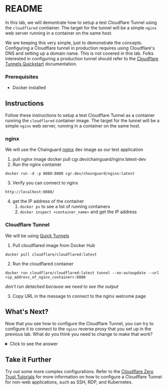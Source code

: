 # README

In this lab, we will demontrate how to setup a test Cloudflare Tunnel using the `cloudflared` contiainer. The target for the tunnel will be a simple `nginx` web server running in a container on the same host.

We are keeping this very simple, just to demonstrate the concepts. Configuring a Cloudflare tunnel in production requires using Cloudflare's DNS and setting up a domain name. This is not covered in this lab. Folks interested in configuring a production tunnel should refer to the [Cloudflare Tunnels Quickstart](https://developers.cloudflare.com/cloudflare-one/connections/connect-application/app-tunnel/quickstart/) documentation.

### Prerequisites
- Docker installed

## Instructions

Follow these instructions to setup a test Cloudflare Tunnel as a container running the `cloudflared` container image. The target for the tunnel will be a simple `nginx` web server, running in a container on the same host.

### nginx

We will use the Chainguard [nginx](https://images.chainguard.dev/directory/image/nginx/overview/?utm_source=bradmorgan&utm_medium=devinfluencers&utm_campaign=FY25-DevInfluencers) dev image as our test application

1. pull nginx image docker pull cgr.dev/chainguard/nginx:latest-dev
2. Run the nginx container
```
docker run -d -p 8080:8080 cgr.dev/chainguard/nginx:latest
```
3. Verify you can connect to nginx 
```
http://localhost:8080/
```
4. get the IP address of the container
	1. `docker ps` to see a list of running containers
	2. `docker inspect <container_name>` and get the IP address

### Cloudflare Tunnel

We will be using [Quick Tunnels](https://developers.cloudflare.com/cloudflare-one/connections/connect-networks/do-more-with-tunnels/trycloudflare/)

1. Pull cloudflared image from Docker Hub 
```
docker pull cloudflare/cloudflared:latest
```
2. Run the cloudflared container
```
docker run cloudflare/cloudflared:latest tunnel --no-autoupdate --url <ip_address_of_nginx_container>:8080 
```
*don't run detached because we need to see the output*

3. Copy URL in the message to connect to the nginx welcome page

## What's Next?

Now that you see how to configure the Cloudflare Tunnel, you can try to configure it to connect to the `nginx` reverse proxy that you set up in the previous lab. What do you think  you need to change to make that work?

<details>
<summary>Click to see the answer</summary>
<ul>
	<li>You will need to change the URL in the `cloudflared` command to point to the `nginx` reverse proxy from the previous labe instead of the `nginx` container in this lab</li>
    <li>You will need to specify the `lab` network in the `docker run` command for the `cloudflared` container</li></ul>
<br>Try it out yourself!<br>
<pre>$ docker run --network lab cloudflare/cloudflared:latest tunnel --no-autoupdate --url &ltip_address_of_nginx_container&gt</pre>
</details>

## Take it Further

Try out some more complex configurations. Refer to the [Cloudflare Zero Trust Tutorials](https://developers.cloudflare.com/cloudflare-one/tutorials/) for more information on how to configure a Cloudflare Tunnel for non-web applications, such as SSH, RDP, and Kubernetes.
